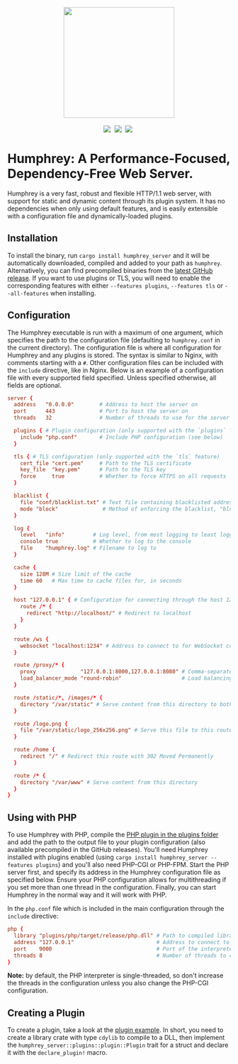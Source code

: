 <p align="center">
  <img src="https://raw.githubusercontent.com/w-henderson/Humphrey/master/assets/logo.png" width=250><br><br>
  <img src="https://img.shields.io/badge/language-rust-b07858?style=for-the-badge&logo=rust" style="margin-right:5px">
  <img src="https://img.shields.io/github/workflow/status/w-henderson/Humphrey/CI?style=for-the-badge" style="margin-right:5px">
  <img src="https://img.shields.io/crates/v/humphrey-server?style=for-the-badge" style="margin-right:5px">
</p>

# Humphrey: A Performance-Focused, Dependency-Free Web Server.
Humphrey is a very fast, robust and flexible HTTP/1.1 web server, with support for static and dynamic content through its plugin system. It has no dependencies when only using default features, and is easily extensible with a configuration file and dynamically-loaded plugins.

## Installation
To install the binary, run `cargo install humphrey_server` and it will be automatically downloaded, compiled and added to your path as `humphrey`. Alternatively, you can find precompiled binaries from the [latest GitHub release](https://github.com/w-henderson/Humphrey/releases). If you want to use plugins or TLS, you will need to enable the corresponding features with either `--features plugins`, `--features tls` or `--all-features` when installing.

## Configuration
The Humphrey executable is run with a maximum of one argument, which specifies the path to the configuration file (defaulting to `humphrey.conf` in the current directory). The configuration file is where all configuration for Humphrey and any plugins is stored. The syntax is similar to Nginx, with comments starting with a `#`. Other configuration files can be included with the `include` directive, like in Nginx. Below is an example of a configuration file with every supported field specified. Unless specified otherwise, all fields are optional.

```conf
server {
  address   "0.0.0.0"        # Address to host the server on
  port      443              # Port to host the server on
  threads   32               # Number of threads to use for the server

  plugins { # Plugin configuration (only supported with the `plugins` feature)
    include "php.conf"       # Include PHP configuration (see below)
  }

  tls { # TLS configuration (only supported with the `tls` feature)
    cert_file "cert.pem"     # Path to the TLS certificate
    key_file  "key.pem"      # Path to the TLS key
    force     true           # Whether to force HTTPS on all requests
  }

  blacklist {
    file "conf/blacklist.txt" # Text file containing blacklisted addresses, one per line
    mode "block"              # Method of enforcing the blacklist, "block" or "forbidden" (which returns 403 Forbidden)
  }

  log {
    level   "info"         # Log level, from most logging to least logging: "debug", "info", "warn", "error"
    console true           # Whether to log to the console
    file    "humphrey.log" # Filename to log to
  }

  cache {
    size 128M # Size limit of the cache
    time 60   # Max time to cache files for, in seconds
  }

  host "127.0.0.1" { # Configuration for connecting through the host 127.0.0.1
    route /* {
      redirect "http://localhost/" # Redirect to localhost
    }
  }

  route /ws {
    websocket "localhost:1234" # Address to connect to for WebSocket connections
  }

  route /proxy/* {
    proxy              "127.0.0.1:8000,127.0.0.1:8080" # Comma-separated proxy targets
    load_balancer_mode "round-robin"                   # Load balancing mode, either "round-robin" or "random"
  }

  route /static/*, /images/* {
    directory "/var/static" # Serve content from this directory to both paths
  }

  route /logo.png {
    file "/var/static/logo_256x256.png" # Serve this file to this route
  }

  route /home {
    redirect "/" # Redirect this route with 302 Moved Permanently
  }

  route /* {
    directory "/var/www" # Serve content from this directory
  }
}
```

## Using with PHP
To use Humphrey with PHP, compile the [PHP plugin in the plugins folder](https://github.com/w-henderson/Humphrey/tree/master/plugins/php) and add the path to the output file to your plugin configuration (also available precompiled in the GitHub releases). You'll need Humphrey installed with plugins enabled (using `cargo install humphrey_server --features plugins`) and you'll also need PHP-CGI or PHP-FPM. Start the PHP server first, and specify its address in the Humphrey configuration file as specified below. Ensure your PHP configuration allows for multithreading if you set more than one thread in the configuration. Finally, you can start Humphrey in the normal way and it will work with PHP.

In the `php.conf` file which is included in the main configuration through the `include` directive:
```conf
php {
  library "plugins/php/target/release/php.dll" # Path to compiled library, `.dll` on Windows and `.so` on Linux
  address "127.0.0.1"                          # Address to connect to the PHP-CGI interpreter
  port    9000                                 # Port of the interpreter
  threads 8                                    # Number of threads to connect to the interpreter with
}
```

**Note:** by default, the PHP interpreter is single-threaded, so don't increase the threads in the configuration unless you also change the PHP-CGI configuration.

## Creating a Plugin
To create a plugin, take a look at the [plugin example](https://github.com/w-henderson/Humphrey/tree/master/examples/plugin). In short, you need to create a library crate with type `cdylib` to compile to a DLL, then implement the `humphrey_server::plugins::plugin::Plugin` trait for a struct and declare it with the `declare_plugin!` macro.